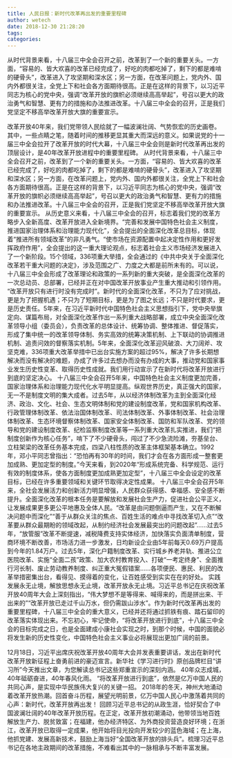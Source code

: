 ```yaml
---
title: 人民日报：新时代改革再出发的重要里程碑
author: wetech
date: 2018-12-30 21:28:20
tags: 
categories: 
---
```

从时代背景来看，十八届三中全会召开之前，改革到了一个新的重要关头。一方面，“容易的、皆大欢喜的改革已经完成了，好吃的肉都吃掉了，剩下的都是难啃的硬骨头”，改革进入了攻坚期和深水区；另一方面，在改革问题上，党内外、国内外都很关注，全党上下和社会各方面期待很高。正是在这样的背景下，以习近平同志为核心的党中央，强调“改革开放的旗帜必须继续高高举起”，号召以更大的政治勇气和智慧、更有力的措施和办法推进改革。十八届三中全会的召开，正是我们党坚定不移高举改革开放大旗的重要宣示。
<!-- more -->
改革开放40年来，我们党带领人民绘就了一幅波澜壮阔、气势恢宏的历史画卷。其中，一些点睛之笔，随着时间的推移更显其重大而深远的意义。如果说党的十一届三中全会拉开了改革开放的时代大幕，十八届三中全会则是新时代改革再出发的顶层设计，是40年改革开放进程中的重要里程碑。
从时代背景来看，十八届三中全会召开之前，改革到了一个新的重要关头。一方面，“容易的、皆大欢喜的改革已经完成了，好吃的肉都吃掉了，剩下的都是难啃的硬骨头”，改革进入了攻坚期和深水区；另一方面，在改革问题上，党内外、国内外都很关注，全党上下和社会各方面期待很高。正是在这样的背景下，以习近平同志为核心的党中央，强调“改革开放的旗帜必须继续高高举起”，号召以更大的政治勇气和智慧、更有力的措施和办法推进改革。十八届三中全会的召开，正是我们党坚定不移高举改革开放大旗的重要宣示。
从历史意义来看，十八届三中全会的召开，标志着我们党的改革方略步入全新高度、改革开放进入全新境界。“完善和发展中国特色社会主义制度，推进国家治理体系和治理能力现代化”，全会提出的全面深化改革总目标，体现着“推进所有领域改革”的非凡勇气。“使市场在资源配置中起决定性作用和更好发挥政府作用”，全会提出的这一重大理论观点，标志着社会主义市场经济发展进入了一个新阶段。15个领域，336项重大举措，全会通过的《中共中央关于全面深化改革若干重大问题的决定》，涉及范围之广、力度之大都是前所未有的。可以说，十八届三中全会形成了改革理论和政策的一系列新的重大突破，是全面深化改革的一次总动员、总部署，已经并正在对中国改革开放事业产生重大推动和引领作用。
“改革开放只有进行时没有完成时”。新时代的全面深化改革，不只为了应对挑战，更是为了把握机遇；不只为了短期目标，更是为了图之长远；不只是时代要求，更是历史责任。5年来，在习近平新时代中国特色社会主义思想指引下，党中央举旗定向、谋篇布局，对全面深化改革作出一系列重大战略部署，成立中央全面深化改革领导小组（委员会），负责改革的总体设计、统筹协调、整体推进、督促落实，形成了集中统一的改革领导体制、务实高效的统筹决策机制、上下联动的协调推进机制、追责问效的督察落实机制。5年来，全面深化改革迎风破浪、大刀阔斧、攻坚克难，336项重大改革举措中已出台实施方案的超过95%，解决了许多长期想解决而没有解决的难题，办成了许多过去想办而没有办成的大事，推动党和国家事业发生历史性变革、取得历史性成就。我们用行动宣示了在新时代将改革开放进行到底的坚定决心。
十八届三中全会召开5年来，中国特色社会主义制度更加完善，国家治理体系和治理能力现代化水平明显提高。纵观世界历史，真正强大的国家，无一不是制度文明的集大成者。过去5年，从以经济体制改革为主到全面深化经济、政治、文化、社会、生态文明体制和党的建设制度改革，党和国家机构改革、行政管理体制改革、依法治国体制改革、司法体制改革、外事体制改革、社会治理体制改革、生态环境督察体制改革、国家安全体制改革、国防和军队改革、党的领导和党的建设制度改革、纪检监察制度改革等一系列重大改革扎实推进，我们“把制度创新作为核心任务”，啃下了不少硬骨头，闯过了不少急流险滩，夯基垒台、立柱架梁的改革任务基本完成，四梁八柱性质的改革主体框架基本确立。1992年，邓小平同志曾指出：“恐怕再有30年的时间，我们才会在各方面形成一整套更加成熟、更加定型的制度。”今天来看，到2020年“形成系统完备、科学规范、运行有效的制度体系，使各方面制度更加成熟更加定型”，十八届三中全会设定的改革目标，已经在许多重要领域和关键环节取得决定性成果。
十八届三中全会召开5年来，全社会发展活力和创新活力明显增强，人民群众获得感、幸福感、安全感不断提升。全面深化改革的根本任务是要解放和发展社会生产力，促进社会公平正义，让发展成果更多更公平地惠及全体人民。“改革是由问题倒逼而产生，又在不断解决问题中而深化”“善于从群众关注的焦点、百姓生活的难点中寻找改革切入点”“改革要从群众最期盼的领域改起，从制约经济社会发展最突出的问题改起”……过去5年，“放管服”改革不断提速，减税降费支持实体经济，加快落实负面清单制度，营商环境不断改善，市场活力进一步激发，日均新设企业由5年前每天0.69万户提高到今年的1.84万户。过去5年，深化户籍制度改革、实行城乡养老并轨、推进公立医院改革、实施“全面二孩”政策、加大农村教育投入、打破“一考定终身”、全面推行河长制、废止劳动教养制度、纠正重大冤假错案……各项便民、惠民、利民的改革举措密集出台，看得见、摸得着的变化，让百姓感受到实实在在的好处。
实践发展永无止境，解放思想永无止境，改革开放永无止境。习近平总书记在庆祝改革开放40周年大会上深刻指出，“伟大梦想不是等得来、喊得来的，而是拼出来、干出来的”“改革开放已走过千山万水，但仍需跋山涉水”。作为新时代改革再出发的重要里程碑，十八届三中全会的重大意义，已经并还将通过抓铁有痕、踏石留印的改革落实体现出来。不忘初心，牢记使命，“将改革开放进行到底”，十八届三中全会的目标完成之日，也是全面建成小康社会实现之时，到那个时候，中国的面貌必将发生新的历史性变化，中国特色社会主义事业必将展现出更加广阔的前景。
 
 
12月18日，习近平出席庆祝改革开放40周年大会并发表重要讲话，发出在新时代改革开放新征程上奋勇前进的豪迈宣言。新华社《学习进行时》原创品牌栏目“讲习所”今天推出文章，为您解读总书记这些郑重宣示的深刻内涵。
40年众志成城，40年砥砺奋进，40年春风化雨。
“将改革开放进行到底”，依然是亿万中国人民的共同心声，是实现中华民族伟大复兴的关键一招。
2018年的冬天，神州大地涌动着改革开放热潮。回首奋斗历程，展望光明前景，亿万中国人民心中激荡着共同的心声：新时代，改革开放再出发！
回顾习近平总书记的从政生涯，恰好契合了中国波澜壮阔的40年改革开放历程。在正定，改革开放初潮涌动，他带领当地百姓解放生产力、脱贫致富；在福建，他办经济特区、为外商投资营造良好环境；在浙江，改革开放已取得一定成果，他开始将目光投向开发较少的蓝色海域；在上海，他抓党建、发展高新技术，鼓励上海当好“全国改革开放的排头兵”。梳理习近平总书记在各地主政期间的改革措施，不难看出其中的一脉相承与不断丰富发展。
